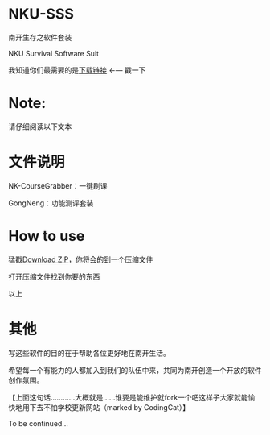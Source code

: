 NKU-SSS
=======
南开生存之软件套装

NKU Survival Software Suit

我知道你们最需要的是[下载链接](https://github.com/NKUCodingCat/NKU-SSS/archive/master.zip) ←— 戳一下

Note:
=======
请仔细阅读以下文本

文件说明
=======
NK-CourseGrabber：一键刷课

GongNeng：功能测评套装


How to use
========
猛戳[Download ZIP](https://github.com/NKUCodingCat/NKU-SSS/archive/master.zip)，你将会的到一个压缩文件

打开压缩文件找到你要的东西

以上

其他
=======
写这些软件的目的在于帮助各位更好地在南开生活。

希望每一个有能力的人都加入到我们的队伍中来，共同为南开创造一个开放的软件创作氛围。

【上面这句话…………大概就是……谁要是能维护就fork一个吧这样子大家就能愉快地用下去不怕学校更新网站（marked by CodingCat）】

To be continued…

